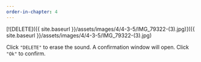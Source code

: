 ```yaml
---
order-in-chapter: 4
---
```


[![DELETE]({{ site.baseurl }}/assets/images/4/4-3-5/IMG_79322-(3).jpg)]({{
site.baseurl }}/assets/images/4/4-3-5/IMG_79322-(3).jpg)

Click `"DELETE"` to erase the sound. A confirmation window will open.
Click `"Ok"` to confirm.
